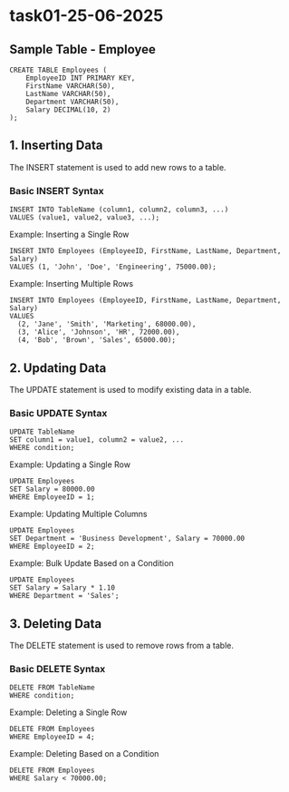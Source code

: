 # task01-25-06-2025

## Sample Table  - Employee

```
CREATE TABLE Employees (
    EmployeeID INT PRIMARY KEY,
    FirstName VARCHAR(50),
    LastName VARCHAR(50),
    Department VARCHAR(50),
    Salary DECIMAL(10, 2)
);
```

## 1. Inserting Data 
The INSERT statement is used to add new rows to a table.

### Basic INSERT Syntax 

```
INSERT INTO TableName (column1, column2, column3, ...)
VALUES (value1, value2, value3, ...);
```
Example: Inserting a Single Row <br>

```
INSERT INTO Employees (EmployeeID, FirstName, LastName, Department, Salary)
VALUES (1, 'John', 'Doe', 'Engineering', 75000.00);
```

Example: Inserting Multiple Rows <br>

```
INSERT INTO Employees (EmployeeID, FirstName, LastName, Department, Salary)
VALUES
  (2, 'Jane', 'Smith', 'Marketing', 68000.00),
  (3, 'Alice', 'Johnson', 'HR', 72000.00),
  (4, 'Bob', 'Brown', 'Sales', 65000.00);
```


## 2. Updating Data
The UPDATE statement is used to modify existing data in a table.

### Basic UPDATE Syntax

```
UPDATE TableName
SET column1 = value1, column2 = value2, ...
WHERE condition;
```

Example: Updating a Single Row <br>

```
UPDATE Employees
SET Salary = 80000.00
WHERE EmployeeID = 1;
```

Example: Updating Multiple Columns <br>

```
UPDATE Employees
SET Department = 'Business Development', Salary = 70000.00
WHERE EmployeeID = 2;
```

Example: Bulk Update Based on a Condition <br>

```
UPDATE Employees
SET Salary = Salary * 1.10
WHERE Department = 'Sales';
```


## 3. Deleting Data 
The DELETE statement is used to remove rows from a table.

### Basic DELETE Syntax

```
DELETE FROM TableName
WHERE condition;
```

Example: Deleting a Single Row <br>

```
DELETE FROM Employees
WHERE EmployeeID = 4;
```

Example: Deleting Based on a Condition <br>

```
DELETE FROM Employees
WHERE Salary < 70000.00;
```







